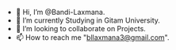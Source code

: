 - 👋 Hi, I’m @Bandi-Laxmana.
- 🌱 I’m currently Studying in Gitam University.
- 💞️ I’m looking to collaborate on Projects.
- 📫 How to reach me "bllaxmana3@gmail.com".

<!---
Bandi-Laxmana/Bandi-Laxmana is a ✨ special ✨ repository because its `README.md` (this file) appears on your GitHub profile.
You can click the Preview link to take a look at your changes.
--->
<now after my errors iam adding the new lines>
